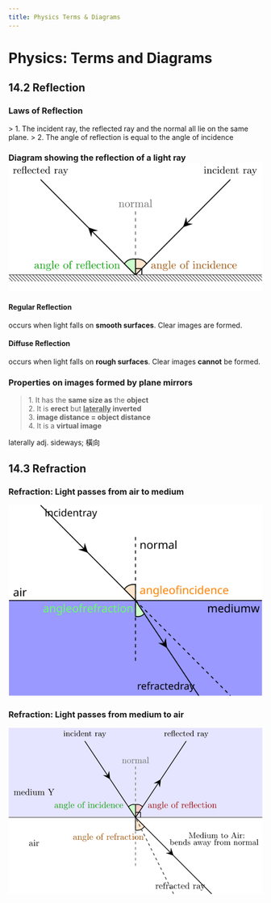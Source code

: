 ```yaml
---
title: Physics Terms & Diagrams
---
```

# Physics: Terms and Diagrams

<h2>14.2 Reflection</h2>
<h3>Laws of Reflection</h3>
> 1. The incident ray, the reflected ray and the normal all lie on the same plane.
> 2. The angle of reflection is equal to the angle of incidence
<h3>Diagram showing the reflection of a light ray
<img class="showcase-media" src="/assets/i/reflection.svg" />
<h4>Regular Reflection</h4>
<p>occurs when light falls on <strong>smooth surfaces</strong>. Clear images are formed.</p>
<h4>Diffuse Reflection</h4>
<p>occurs when light falls on <strong>rough surfaces</strong>. Clear images <strong>cannot</strong> be formed.</p>
<h3>Properties on images formed by plane mirrors</h3>
<blockquote>
1. It has the <strong>same size as</strong> the <strong>object</strong>              <br/>
2. It is <strong>erect</strong> but <strong><u>laterally</u> inverted</strong>  <br/>
3. <strong>image distance = object distance</strong>                                 <br/>
4. It is a <strong>virtual image</strong>                                            <br/>
</blockquote>
<p class="remarks">laterally <span class="word-fam">adj.</span> <span class="desc">sideways; 橫向</span></p>
<h2>14.3 Refraction</h2>
<h3>Refraction: Light passes from air to medium</h3>
<img class="showcase-media" src="/assets/i/refraction.svg" />
<h3>Refraction: Light passes from medium to air</h3>
<img class="showcase-media" src="/assets/i/refraction2.svg" />